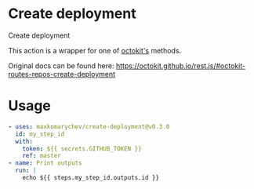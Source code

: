 # Create deployment

Create deployment

This action is a wrapper for one of [octokit's](https://octokit.github.io/rest.js) methods.

Original docs can be found here: https://octokit.github.io/rest.js/#octokit-routes-repos-create-deployment

# Usage

```yaml
- uses: maxkomarychev/create-deployment@v0.3.0
  id: my_step_id
  with:
    token: ${{ secrets.GITHUB_TOKEN }}
    ref: master
- name: Print outputs
  run: |
    echo ${{ steps.my_step_id.outputs.id }}
```
